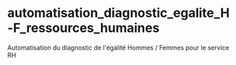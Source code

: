 # automatisation_diagnostic_egalite_H-F_ressources_humaines
Automatisation du diagnostic de l'égalité Hommes / Femmes pour le service RH
